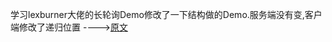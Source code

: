 学习lexburner大佬的长轮询Demo修改了一下结构做的Demo.服务端没有变,客户端修改了递归位置
---->[原文](https://github.com/lexburner/longPolling-demo)
